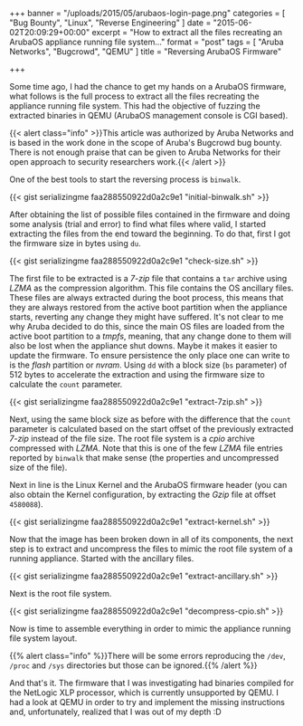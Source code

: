 +++
banner = "/uploads/2015/05/arubaos-login-page.png"
categories = [ "Bug Bounty", "Linux", "Reverse Engineering" ]
date = "2015-06-02T20:09:29+00:00"
excerpt = "How to extract all the files recreating an ArubaOS appliance running file system..."
format = "post"
tags = [ "Aruba Networks", "Bugcrowd", "QEMU" ]
title = "Reversing ArubaOS Firmware"

+++

Some time ago, I had the chance to get my hands on a ArubaOS firmware, what follows is the full process to extract all the files recreating the appliance running file system. This had the objective of fuzzing the extracted binaries in QEMU (ArubaOS management console is CGI based).

<!--more-->

{{< alert class="info" >}}This article was authorized by Aruba Networks and is based in the work done in the scope of Aruba's Bugcrowd bug bounty. There is not enough praise that can be given to Aruba Networks for their open approach to security researchers work.{{< /alert >}}

One of the best tools to start the reversing process is `binwalk`.

{{< gist serializingme faa288550922d0a2c9e1 "initial-binwalk.sh" >}}

After obtaining the list of possible files contained in the firmware and doing some analysis (trial and error) to find what files where valid, I started extracting the files from the end toward the beginning. To do that, first I got the firmware size in bytes using `du`.

{{< gist serializingme faa288550922d0a2c9e1 "check-size.sh" >}}

The first file to be extracted is a *7-zip* file that contains a `tar` archive using *LZMA* as the compression algorithm. This file contains the OS ancillary files. These files are always extracted during the boot process, this means that they are always restored from the active boot partition when the appliance starts, reverting any change they might have suffered. It's not clear to me why Aruba decided to do this, since the main OS files are loaded from the active boot partition to a *tmpfs*, meaning, that any change done to them will also be lost when the appliance shut downs. Maybe it makes it easier to update the firmware. To ensure persistence the only place one can write to is the *flash* partition or *nvram*. Using `dd` with a block size (`bs` parameter) of 512 bytes to accelerate the extraction and using the firmware size to calculate the `count` parameter.

{{< gist serializingme faa288550922d0a2c9e1 "extract-7zip.sh" >}}

Next, using the same block size as before with the difference that the `count` parameter is calculated based on the start offset of the previously extracted *7-zip* instead of the file size. The root file system is a *cpio* archive compressed with *LZMA*. Note that this is one of the few *LZMA* file entries reported by `binwalk` that make sense (the properties and uncompressed size of the file).

Next in line is the Linux Kernel and the ArubaOS firmware header (you can also obtain the Kernel configuration, by extracting the *Gzip* file at offset `4580088`).

{{< gist serializingme faa288550922d0a2c9e1 "extract-kernel.sh" >}}

Now that the image has been broken down in all of its components, the next step is to extract and uncompress the files to mimic the root file system of a running appliance. Started with the ancillary files.

{{< gist serializingme faa288550922d0a2c9e1 "extract-ancillary.sh" >}}

Next is the root file system.

{{< gist serializingme faa288550922d0a2c9e1 "decompress-cpio.sh" >}}

Now is time to assemble everything in order to mimic the appliance running file system layout.

{{% alert class="info" %}}There will be some errors reproducing the `/dev`, `/proc` and `/sys` directories but those can be ignored.{{% /alert %}}

And that's it. The firmware that I was investigating had binaries compiled for the NetLogic XLP processor, which is currently unsupported by QEMU. I had a look at QEMU in order to try and implement the missing instructions and, unfortunately, realized that I was out of my depth :D
